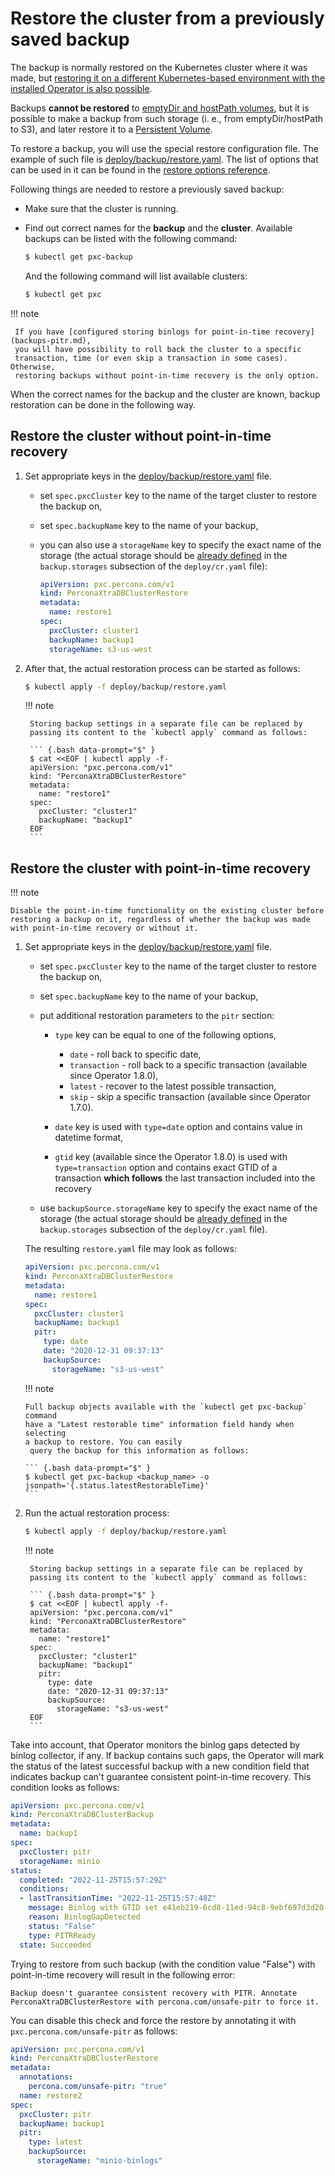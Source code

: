 # Restore the cluster from a previously saved backup

The backup is normally restored on the Kubernetes cluster where it was made,
but [restoring it on a different Kubernetes-based environment with the installed Operator is also possible](backups-restore-to-new-cluster.md).

Backups **cannot be restored** to [emptyDir and hostPath volumes](storage.md#storage-local),
but it is possible to make a backup from such storage (i. e., from
emptyDir/hostPath to S3), and later restore it to a [Persistent Volume](https://kubernetes.io/docs/concepts/storage/persistent-volumes/).

To restore a backup, you will use the special restore configuration file. The
example of such file is [deploy/backup/restore.yaml](https://github.com/percona/percona-xtradb-cluster-operator/blob/main/deploy/backup/restore.yaml). The list of options that can be used in it can
be found in the [restore options reference](operator.md#perconaxtradbclusterrestore-custom-resource-options).

Following things are needed to restore a previously saved backup:

* Make sure that the cluster is running.
* Find out correct names for the **backup** and the **cluster**. Available
    backups can be listed with the following command:

    ``` {.bash data-prompt="$" }
    $ kubectl get pxc-backup
    ```

    And the following command will list available clusters:

    ``` {.bash data-prompt="$" }
    $ kubectl get pxc
    ```

!!! note

     If you have [configured storing binlogs for point-in-time recovery](backups-pitr.md),
     you will have possibility to roll back the cluster to a specific
     transaction, time (or even skip a transaction in some cases). Otherwise, 
     restoring backups without point-in-time recovery is the only option.

When the correct names for the backup and the cluster are known, backup
restoration can be done in the following way.

## Restore the cluster without point-in-time recovery

1. Set appropriate keys in the [deploy/backup/restore.yaml](https://github.com/percona/percona-xtradb-cluster-operator/blob/main/deploy/backup/restore.yaml) file.

    * set `spec.pxcCluster` key to the name of the target cluster to restore
        the backup on,

    * set `spec.backupName` key to the name of your backup,

    * you can also use a `storageName` key to specify the exact name of the
        storage (the actual storage should be [already defined](backups-storage.md)
        in the `backup.storages` subsection of the `deploy/cr.yaml` file):

        ```yaml
        apiVersion: pxc.percona.com/v1
        kind: PerconaXtraDBClusterRestore
        metadata:
          name: restore1
        spec:
          pxcCluster: cluster1
          backupName: backup1
          storageName: s3-us-west
        ```

2. After that, the actual restoration process can be started as follows:

    ``` {.bash data-prompt="$" }
    $ kubectl apply -f deploy/backup/restore.yaml
    ```

    !!! note

        Storing backup settings in a separate file can be replaced by
        passing its content to the `kubectl apply` command as follows:

        ``` {.bash data-prompt="$" }
        $ cat <<EOF | kubectl apply -f-
        apiVersion: "pxc.percona.com/v1"
        kind: "PerconaXtraDBClusterRestore"
        metadata:
          name: "restore1"
        spec:
          pxcCluster: "cluster1"
          backupName: "backup1"
        EOF
        ```

## Restore the cluster with point-in-time recovery

!!! note

    Disable the point-in-time functionality on the existing cluster before
    restoring a backup on it, regardless of whether the backup was made
    with point-in-time recovery or without it.

1. Set appropriate keys in the [deploy/backup/restore.yaml](https://github.com/percona/percona-xtradb-cluster-operator/blob/main/deploy/backup/restore.yaml) file.

    * set `spec.pxcCluster` key to the name of the target cluster to restore
        the backup on,

    * set `spec.backupName` key to the name of your backup,

    * put additional restoration parameters to the `pitr` section:

        * `type` key can be equal to one of the following options,

            * `date` - roll back to specific date,
            * `transaction` - roll back to a specific transaction (available since Operator 1.8.0),
            * `latest` - recover to the latest possible transaction,
            * `skip` - skip a specific transaction (available since Operator 1.7.0).

        * `date` key is used with `type=date` option and contains value in
            datetime format,
        * `gtid` key (available since the Operator 1.8.0) is used with `type=transaction` option and contains exact
            GTID of a transaction **which follows** the last transaction included into the recovery

    * use `backupSource.storageName` key to specify the exact name of the
        storage (the actual storage should be [already defined](backups-storage.md)
        in the `backup.storages` subsection of the `deploy/cr.yaml` file).

    The resulting `restore.yaml` file may look as follows:

    ```yaml
    apiVersion: pxc.percona.com/v1
    kind: PerconaXtraDBClusterRestore
    metadata:
      name: restore1
    spec:
      pxcCluster: cluster1
      backupName: backup1
      pitr:
        type: date
        date: "2020-12-31 09:37:13"
        backupSource:
          storageName: "s3-us-west"
    ```

   !!! note
   
       Full backup objects available with the `kubectl get pxc-backup` command
       have a "Latest restorable time" information field handy when selecting
       a backup to restore. You can easily
        query the backup for this information as follows:
       
       ``` {.bash data-prompt="$" }
       $ kubectl get pxc-backup <backup_name> -o jsonpath='{.status.latestRestorableTime}'
       ```

2. Run the actual restoration process:

    ``` {.bash data-prompt="$" }
    $ kubectl apply -f deploy/backup/restore.yaml
    ```

    !!! note

        Storing backup settings in a separate file can be replaced by
        passing its content to the `kubectl apply` command as follows:

        ``` {.bash data-prompt="$" }
        $ cat <<EOF | kubectl apply -f-
        apiVersion: "pxc.percona.com/v1"
        kind: "PerconaXtraDBClusterRestore"
        metadata:
          name: "restore1"
        spec:
          pxcCluster: "cluster1"
          backupName: "backup1"
          pitr:
            type: date
            date: "2020-12-31 09:37:13"
            backupSource:
              storageName: "s3-us-west"
        EOF
        ```
<a name="backup-pitr-binlog-gaps"></a>

Take into account, that Operator monitors the binlog gaps detected by
binlog collector, if any. If backup contains such gaps, the Operator will mark
the status of the latest successful backup with a new condition field that
indicates backup can't guarantee consistent point-in-time recovery. This
condition looks as follows:

```yaml
apiVersion: pxc.percona.com/v1
kind: PerconaXtraDBClusterBackup
metadata:
  name: backup1
spec:
  pxcCluster: pitr
  storageName: minio
status:
  completed: "2022-11-25T15:57:29Z"
  conditions:
  - lastTransitionTime: "2022-11-25T15:57:48Z"
    message: Binlog with GTID set e41eb219-6cd8-11ed-94c8-9ebf697d3d20:21-22 not found
    reason: BinlogGapDetected
    status: "False"
    type: PITRReady
  state: Succeeded
```

Trying to restore from such backup (with the condition value "False") with
point-in-time recovery will result in the following error: 

```text
Backup doesn't guarantee consistent recovery with PITR. Annotate PerconaXtraDBClusterRestore with percona.com/unsafe-pitr to force it.
```

You can disable this check and force the restore by annotating it with
`pxc.percona.com/unsafe-pitr` as follows:

```yaml
apiVersion: pxc.percona.com/v1
kind: PerconaXtraDBClusterRestore
metadata:
  annotations:
    percona.com/unsafe-pitr: "true"
  name: restore2
spec:
  pxcCluster: pitr
  backupName: backup1
  pitr:
    type: latest
    backupSource:
      storageName: "minio-binlogs"
```
